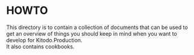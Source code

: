 # HOWTO
This directory is to contain a collection of documents that can be used to get an overview of things you should keep in mind
when you want to develop for Kitodo.Production.
<br/>
It also contains cookbooks.